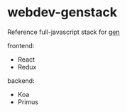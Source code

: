 # webdev-genstack

Reference full-javascript stack for [gen](https://gen.github.io)

frontend:

- React
- Redux

backend:

- Koa
- Primus

